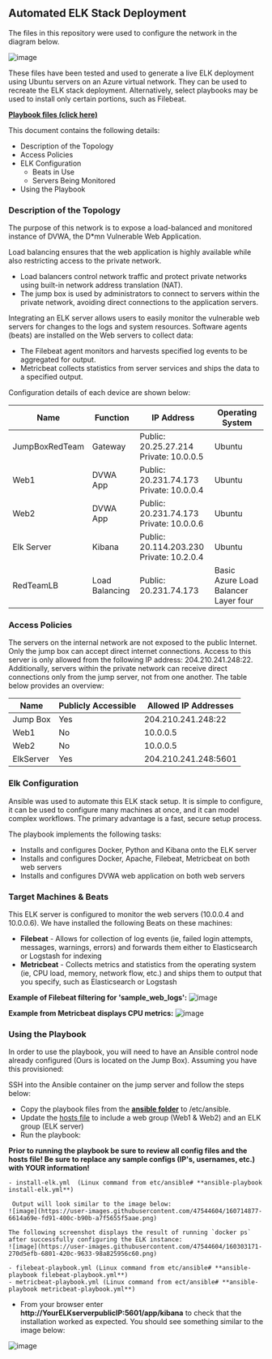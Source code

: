 ## Automated ELK Stack Deployment

The files in this repository were used to configure the network in the diagram below.

![image](https://user-images.githubusercontent.com/47544604/160641187-09c57da7-4e52-4614-bc23-84bf56ad2f25.png)

These files have been tested and used to generate a live ELK deployment using Ubuntu servers on an Azure virtual network. They can be used to recreate the ELK stack deployment. Alternatively, select playbooks may be used to install only certain portions, such as Filebeat.

[__Playbook files (click here)__](https://github.com/tracylynnlangford/OSU-Cybersecurity-Bootcamp-Project-1/tree/main/ansible)
  
  This document contains the following details:
- Description of the Topology
- Access Policies
- ELK Configuration
  - Beats in Use
  - Servers Being Monitored
- Using the Playbook


### Description of the Topology

The purpose of this network is to expose a load-balanced and monitored instance of DVWA, the D*mn Vulnerable Web Application.

Load balancing ensures that the web application is highly available while also restricting access to the private network.
- Load balancers control network traffic and protect private networks using built-in network address translation (NAT). 
- The jump box is used by administrators to connect to servers within the private network, avoiding direct connections to the     application servers.

Integrating an ELK server allows users to easily monitor the vulnerable web servers for changes to the logs and system resources. Software agents (beats) are installed on the Web servers to collect data:  
- The Filebeat agent monitors and harvests specified log events to be aggregated for output.
- Metricbeat collects statistics from server services and ships the data to a specified output.

Configuration details of each device are shown below:

| Name           | Function                                                                                                      | IP Address                                 | Operating System                    |
|----------------|---------------------------------------------------------------------------------------------------------------|--------------------------------------------|-------------------------------------|
| JumpBoxRedTeam | Gateway  | Public: 20.25.27.214<br>Private: 10.0.0.5  | Ubuntu |
| Web1           | DVWA App | Public: 20.231.74.173<br>Private: 10.0.0.4 | Ubuntu |
| Web2           | DVWA App | Public: 20.231.74.173<br>Private: 10.0.0.6 | Ubuntu |
| Elk Server     | Kibana   | Public: 20.114.203.230<br>Private: 10.2.0.4 | Ubuntu |
| RedTeamLB | Load Balancing | Public: 20.231.74.173 | Basic Azure Load Balancer<br>Layer four |


### Access Policies

The servers on the internal network are not exposed to the public Internet. Only the jump box can accept direct internet connections. Access to this server is only allowed from the following IP address: 204.210.241.248:22. Additionally, servers within the private network can receive direct connections only from the jump server, not from one another.  The table below provides an overview:

| Name     | Publicly Accessible | Allowed IP Addresses |
|----------|---------------------|----------------------|
| Jump Box | Yes                 | 204.210.241.248:22   |
| Web1     | No                  | 10.0.0.5             |
| Web2     | No                  | 10.0.0.5             |
| ElkServer| Yes                 | 204.210.241.248:5601 |


### Elk Configuration

Ansible was used to automate this ELK stack setup. It is simple to configure, it can be used to configure many machines at once, and it can model complex workflows.  The primary advantage is a fast, secure setup process. 

The playbook implements the following tasks:
- Installs and configures Docker, Python and Kibana onto the ELK server
- Installs and configures Docker, Apache, Filebeat, Metricbeat on both web servers
- Installs and configures DVWA web application on both web servers

### Target Machines & Beats
This ELK server is configured to monitor the web servers (10.0.0.4 and 10.0.0.6).
We have installed the following Beats on these machines:
- **__Filebeat__** - Allows for collection of log events (ie, failed login attempts, messages, warnings, errors) and forwards them either to Elasticsearch or Logstash for indexing
- **__Metricbeat__** - Collects metrics and statistics from the operating system (ie, CPU load, memory, network flow, etc.) and ships them to output that you specify, such as Elasticsearch or Logstash

**__Example of Filebeat filtering for 'sample_web_logs':__**
![image](https://user-images.githubusercontent.com/47544604/160513469-988af6fd-c01f-42b7-8ba2-98792bf127e2.png)

**__Example from Metricbeat displays CPU metrics:__**
![image](https://user-images.githubusercontent.com/47544604/160513960-7591cdd2-474f-48ec-bae3-ca4a061ae5c2.png)


### Using the Playbook
In order to use the playbook, you will need to have an Ansible control node already configured (Ours is located on the Jump Box). Assuming you have this provisioned: 

SSH into the Ansible container on the jump server and follow the steps below:
- Copy the playbook files from the [__ansible folder__](https://github.com/tracylynnlangford/OSU-Cybersecurity-Bootcamp-Project-1/tree/main/ansible) to /etc/ansible.
- Update the [hosts file](https://github.com/tracylynnlangford/OSU-Cybersecurity-Bootcamp-Project-1/blob/main/ansible/hosts.txt) to include a web group (Web1 & Web2) and an ELK group (ELK server)
- Run the playbook:

**Prior to running the playbook be sure to review all config files and the hosts file!  Be sure to replace any sample configs (IP's, usernames, etc.) with YOUR information!**

    - install-elk.yml  (Linux command from etc/ansible# **ansible-playbook install-elk.yml**)
    
     Output will look similar to the image below: 
    ![image](https://user-images.githubusercontent.com/47544604/160714877-6614a69e-fd91-400c-b90b-a7f5655f5aae.png)
    
    The following screenshot displays the result of running `docker ps` after successfully configuring the ELK instance:  
    ![image](https://user-images.githubusercontent.com/47544604/160303171-270d5efb-6801-420c-9633-98a825956c60.png)
    
    - filebeat-playbook.yml (Linux command from etc/ansible# **ansible-playbook filebeat-playbook.yml**)
    - metricbeat-playbook.yml (Linux command from ect/ansible# **ansible-playbook metricbeat-playbook.yml**)

- From your browser enter **http://YourELKserverpublicIP:5601/app/kibana** to check that the installation worked as expected. You should see something similar to the image below:

![image](https://user-images.githubusercontent.com/47544604/160514677-f8dd8897-29b8-49b8-938e-1115ea4f07ef.png)


